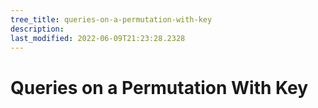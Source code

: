 ```yaml
---
tree_title: queries-on-a-permutation-with-key
description: 
last_modified: 2022-06-09T21:23:28.2328
---
```


# Queries on a Permutation With Key
